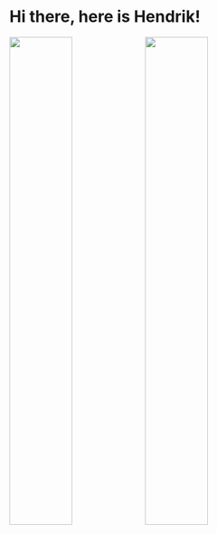 # Hi there, here is Hendrik!

<img align="left" width="47%" src="https://github-readme-stats.vercel.app/api?username=munsman&show_icons=true&theme=radical" />
<img align="left" width="47%" src="https://github-readme-stats.vercel.app/api/top-langs/?username=munsman&layout=compact" />
